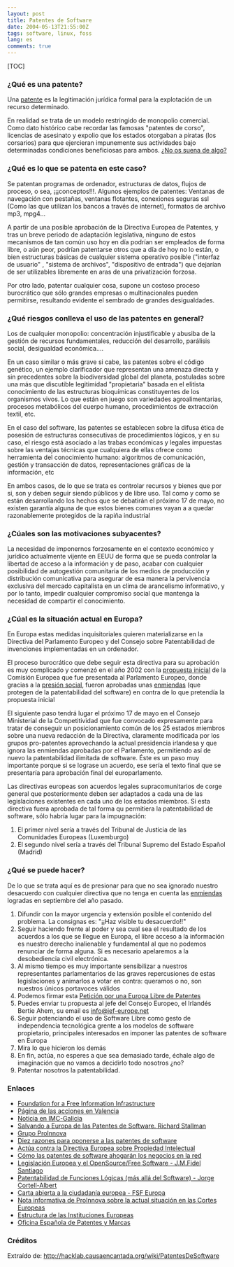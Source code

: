 ```yaml
---
layout: post
title: Patentes de Software
date: 2004-05-13T21:55:00Z
tags: software, linux, foss
lang: es
comments: true
---
```


[TOC]

### ¿Qué es una patente?

Una [patente](http://es.wikipedia.org/wiki/patente) es la legitimación jurídica formal para la explotación de un recurso determinado.

En realidad se trata de un modelo restringido de monopolio comercial. Como dato histórico cabe recordar las famosas "patentes de corso", licencias de asesinato y expolio que los estados otorgaban a piratas (los corsarios) para que ejercieran impunemente sus actividades bajo determinadas condiciones beneficiosas para ambos. [¿No os suena de algo?](http://antisgae.internautas.org/)

### ¿Qué es lo que se patenta en este caso?

Se patentan programas de ordenador, estructuras de datos, flujos de proceso, o sea, ¡¡¡conceptos!!!. Algunos ejemplos de patentes: Ventanas de navegación con pestañas, ventanas flotantes, conexiones seguras ssl (Como las que utilizan los bancos a través de internet), formatos de archivo mp3, mpg4...

A partir de una posible aprobación de la Directiva Europea de Patentes, y tras un breve periodo de adaptación legislativa, ninguno de estos mecanismos de tan común uso hoy en día podrían ser empleados de forma libre, o aún peor, podrían patentarse otros que a día de hoy no lo están, o bien estructuras básicas de cualquier sistema operativo posible ("interfaz de usuario" , "sistema de archivos", "dispositivo de entrada") que dejarían de ser utilizables libremente en aras de una privatización
forzosa.

Por otro lado, patentar cualquier cosa, supone un costoso proceso burocrático que sólo grandes empresas o multinacionales pueden permitirse, resultando evidente el sembrado de grandes desigualdades.

### ¿Qué riesgos conlleva el uso de las patentes en general?

Los de cualquier monopolio: concentración injustificable y abusiba de la gestión de recursos fundamentales, reducción del desarrollo, parálisis social, desigualdad económica....

En un caso similar o más grave si cabe, las patentes sobre el código genético, un ejemplo clarificador que representan una amenaza directa y sin precedentes sobre la biodiversidad global del planeta, postuladas sobre una más que discutible legitimidad "propietaria" basada en el elitista conocimiento de las estructuras bioquímicas constituyentes de los organismos vivos. Lo que están en juego son variedades agroalimentarias, procesos metabólicos del cuerpo humano, procedimientos de extracción
textil, etc.

En el caso del software, las patentes se establecen sobre la difusa ética de posesión de estructuras consecutivas de procedimientos lógicos, y en su caso, el riesgo está asociado a las trabas económicas y legales impuestas sobre las ventajas técnicas que cualquiera de ellas ofrece como herramienta del conocimiento humano: algoritmos de comunicación, gestión y transacción de datos, representaciones gráficas de la información, etc

En ambos casos, de lo que se trata es controlar recursos y bienes que por si, son y deben seguir siendo públicos y de libre uso. Tal como y como se están desarrollando los hechos que se debatirán el próximo 17 de mayo, no existen garantía alguna de que estos bienes comunes vayan a a quedar razonablemente protegidos de la rapiña industrial

### ¿Cúales son las motivaciones subyacentes?

La necesidad de imponernos forzosamente en el contexto económico y jurídico actualmente vijente en EEUU de forma que se pueda controlar la libertad de acceso a la información y de paso, acabar con cualquier posibilidad de autogestión comunitaria de los medios de producción y distribución comunicativa para asegurar de esa manera la pervivencia exclusiva del mercado capitalista en un clima de arancelismo informativo, y por lo tanto, impedir cualquier compromiso social que mantenga la necesidad de compartir el conocimiento.

### ¿Cúal es la situación actual en Europa?

En Europa estas medidas inquisitoriales quieren materializarse en la Directiva del Parlamento Europeo y del Consejo sobre Patentabilidad de invenciones implementadas en un ordenador.

El proceso burocrático que debe seguir esta directiva para su aprobación es muy complicado y comenzó en el año 2002 con la [propuesta inicial](http://www.europa.eu.int/comm/internal_market/en/indprop/com02-92es.pdf) de la Comisión Europea que fue presentada al Parlamento Europeo, donde gracias a la [presión social](http://acp.sindominio.net/article.pl?sid=03/09/25/0050247&mode=thread), fueron aprobadas unas [enmiendas](http://swpat.ffii.org/papers/eubsa-swpat0202/plen0309/resu/index.es.html) (que protegen de la patentabilidad del software) en contra de lo que pretendía la propuesta inicial

El siguiente paso tendrá lugar el próximo 17 de mayo en el Consejo Ministerial de la Competitividad que fue convocado expresamente para tratar de conseguir un posicionamiento común de los 25 estados miembros sobre una nueva redacción de la Directiva, claramente modificada por los grupos pro-patentes aprovechando la actual presidencia irlandesa y que ignora las enmiendas aprobadas por el Parlamento, permitiendo así de nuevo la patentabilidad ilimitada de software. Éste es un paso muy importante porque si se lograse un acuerdo, ese sería el texto final que se presentaría para aprobación final del europarlamento.

Las directivas europeas son acuerdos legales supracomunitarios de corge general que posteriormente deben ser adaptados a cada una de las legislaciones existentes en cada uno de los estados miembros. Si esta directiva fuera aprobada de tal forma qu permitiera la patentabilidad de software, sólo habría lugar para la impugnación:

1. El primer nivel sería a través del Tribunal de Justicia de las Comunidades Europeas (Luxemburgo)
1. El segundo nivel sería a través del Tribunal Supremo del Estado Español (Madrid)

### ¿Qué se puede hacer?

De lo que se trata aquí es de presionar para que no sea ignorado nuestro desacuerdo con cualquier directiva que no tenga en cuenta las [enmiendas](http://proinnova.hispalinux.es/infopaquetes/directiva-patsw/) logradas en septiembre del año pasado.

1. Difundir con la mayor urgencia y extensión posible el contenido del problema. La consignas es: "¡¡Haz visible tu desacuerdo!!"
1. Seguir haciendo frente al poder y sea cual sea el resultado de los acuerdos a los que se llegue en Europa, el libre acceso a la información es nuestro derecho inalienable y fundamental al que no podemos renunciar de forma alguna. Si es necesario apelaremos a la desobediencia civil electrónica.
1. Al mismo tiempo es muy importante sensibilizar a nuestros representantes parlamentarios de las graves repercusiones de estas legislaciones y animarlos a votar en contra: queramos o no, son nuestros únicos portavoces válidos
1. Podemos firmar esta [Petición por una Europa Libre de Patentes](http://petition.eurolinux.org/index_html?LANG=es)
1. Puedes enviar tu propuesta al jefe del Consejo Europeo, el Irlandés Bertie Ahem, su email es info@jef-europe.net
1. Seguir potenciando el uso de Software Libre como gesto de independencia tecnológica grente a los modelos de software propietario, principales interesados en imponer las patentes de software en Europa
1. Mira lo que hicieron los demás
1. En fin, actúa, no esperes a que sea demasiado tarde, échale algo de imaginación que no vamos a decidirlo todo nosotros ¿no?
1. Patentar nosotros la patentabilidad.

### Enlaces

- [Foundation for a Free Information Infrastructure](http://ffii.org/)
- [Página de las acciones en Valencia](http://kwiki.ffii.org/?DemoValencia040514Es)
- [Noticia en IMC-Galicia](http://galiza.indymedia.org/ler.php?numero?6138&cidade=1)
- [Salvando a Europa de las Patentes de Software. Richard Stallman](http://www.gnu.org/philosophy/savingeurope.es.html)
- [Grupo ProInnova](http://proinnova.hispalinux.es/)
- [Diez razones para oponerse a las patentes de software](http://www.el-mundo.es/navegante/2000/10/19/razones.html)
- [Actúa contra la Directiva Europea sobre Propiedad Intelectual](http://acp.sindominio.net/article.pl?sid=04/03/05/1956242&mode=thread)
- [Cómo las patentes de software ahogarán los negocios en la red](http://juanjo.sdf-eu.org/weblog/archivos/2003/12/19/como-las-patentes-de-software-ahogaran-los-negocios-en-la-red/)
- [Legislación Europea y el OpenSource/Free Software - J.M.Fidel Santiago](http://granada.sourceforge.net/jasl3/ponencias/ponencia6.pdf)
- [Patentabilidad de Funciones Lógicas (más allá del Software) - Jorge Cortell-Albert](http://www.faq-mac.com/mt/archives/003961.php)
- [Carta abierta a la ciudadanía europea - FSF Europa](http://barrapunto.com/journal.pl?op=display&uid=11069&id=4711)
- [Nota informativa de ProInnova sobre la actual situación en las Cortes Europeas](http://barrapunto.com/comments.pl?sid=41224&op=&threshold=-1&commentsort=0&mode=thread&pid=300165#300168)
- [Estructura de las Instituciones Europeas](http://europa.eu.int/institutions/council/index_pt.htm)
- [Oficina Española de Patentes y Marcas](http://www.oepm.es/)

### Créditos

Extraído de: <http://hacklab.causaencantada.org/wiki/PatentesDeSoftware>
